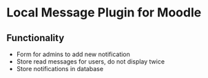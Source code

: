 # Local Message Plugin for Moodle

## Functionality
- Form for admins to add new notification
- Store read messages for users, do not display twice
- Store notifications in database
